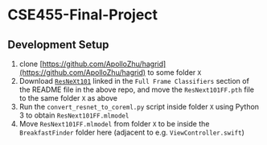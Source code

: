 # CSE455-Final-Project

## Development Setup

1. clone [https://github.com/ApolloZhu/hagrid](https://github.com/ApolloZhu/hagrid) to some folder `X`
2. Download [`ResNeXt101`](https://n-usr-2uzac.s3pd12.sbercloud.ru/b-usr-2uzac-mv4/models/ResNext101FF.pth) linked in the `Full Frame Classifiers` section of the README file in the above repo, and move the `ResNext101FF.pth` file to the same folder `X` as above
3. Run the `convert_resnet_to_coreml.py` script inside folder `X` using Python 3 to obtain `ResNext101FF.mlmodel`
4. Move `ResNext101FF.mlmodel` from folder `X` to be inside the `BreakfastFinder` folder here (adjacent to e.g. `ViewController.swift`)
